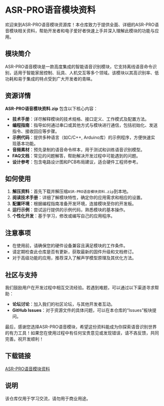 # ASR-PRO语音模块资料

欢迎来到ASR-PRO语音模块资源库！本仓库致力于提供全面、详细的ASR-PRO语音模块相关资料，帮助开发者和电子爱好者快速上手并深入理解此模块的功能与应用。

## 模块简介

ASR-PRO语音模块是一款高度集成的智能语音识别模块，它支持离线语音命令识别，适用于智能家居控制、玩具、人机交互等多个领域。该模块以其高识别率、低功耗和易于集成的特点受到广大开发者的青睐。

## 资源详情

**ASR-PRO语音模块资料.zip** 包含以下核心内容：

- **技术手册**：详尽解释模块的技术规格、接口定义、工作模式及配置方法。
- **编程指南**：指导如何通过串口或其他方式与模块进行通信，包括初始化、发送指令、接收回应等步骤。
- **示例代码**：提供多种语言（如C/C++, Arduino库）的示例程序，方便快速实现基本功能。
- **音频素材**：预先录制的语音命令样本，用于测试和训练语音识别模型。
- **FAQ文档**：常见的问题解答，帮助解决开发过程中可能遇到的问题。
- **设计参考**：包含电路设计图和PCB布局建议，适合硬件工程师参考。

## 如何使用

1. **解压资料**：首先下载并解压缩`ASR-PRO语音模块资料.zip`到本地。
2. **阅读技术手册**：详细了解模块特性，确定你的应用需求和相应的设置。
3. **配置环境**：根据编程指南准备开发环境，连接模块至你的开发板。
4. **运行示例**：尝试运行提供的示例代码，熟悉模块的基本操作。
5. **个性化开发**：基于学习，修改或编写自己的应用程序。

## 注意事项

- 在使用前，请确保您的硬件设备兼容且满足模块的工作条件。
- 请定期检查此仓库是否有更新，获取最新的固件升级和文档修订。
- 对于高级功能的应用，推荐深入了解声学模型原理及其优化方法。

## 社区与支持

我们鼓励用户在开发过程中相互交流经验。若遇到难题，可以通过以下渠道寻求帮助：
- **论坛讨论**：加入我们的社区论坛，与其他开发者互动。
- **GitHub Issues**：对于资源文件的具体问题，可以在本仓库的“Issues”板块提问。

最后，感谢您选择ASR-PRO语音模块，希望这份资料能成为你探索语音识别世界的有力工具！如果您在使用过程中有任何宝贵意见或发现错误，请不吝反馈，共同完善。祝开发顺利！

## 下载链接
[ASR-PRO语音模块资料](https://pan.quark.cn/s/2f706e1d9a98)

## 说明

该仓库仅用于学习交流，请勿用于商业用途。
